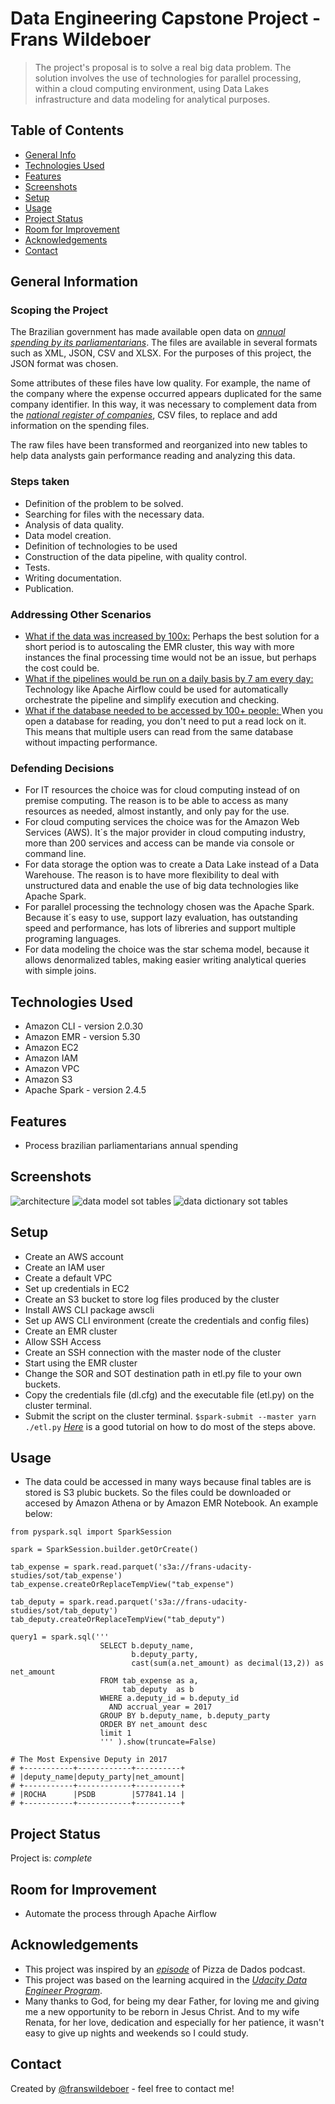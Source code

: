# Data Engineering Capstone Project - Frans Wildeboer
> The project's proposal is to solve a real big data problem. The solution involves the use of technologies for parallel processing, within a cloud computing environment, using Data Lakes infrastructure and data modeling for analytical purposes.  

## Table of Contents
* [General Info](#general-information)
* [Technologies Used](#technologies-used)
* [Features](#features)
* [Screenshots](#screenshots)
* [Setup](#setup)
* [Usage](#usage)
* [Project Status](#project-status)
* [Room for Improvement](#room-for-improvement)
* [Acknowledgements](#acknowledgements)
* [Contact](#contact)


## General Information

### Scoping the Project
The Brazilian government has made available open data on [_annual spending by its parliamentarians_](https://www2.camara.leg.br/transparencia/cota-para-exercicio-da-atividade-parlamentar/dados-abertos-cota-parlamentar). The files are available in several formats such as XML, JSON, CSV and XLSX. For the purposes of this project, the JSON format was chosen.

Some attributes of these files have low quality. For example, the name of the company where the expense occurred appears duplicated for the same company identifier. In this way, it was necessary to complement data from the [_national register of companies_](https://dados.gov.br/dados/conjuntos-dados/cadastro-nacional-da-pessoa-jurdica---cnpj), CSV files, to replace and add information on the spending files.

The raw files have been transformed and reorganized into new tables to help data analysts gain performance reading and analyzing this data.

### Steps taken
- Definition of the problem to be solved.
- Searching for files with the necessary data.
- Analysis of data quality.
- Data model creation.
- Definition of technologies to be used
- Construction of the data pipeline, with quality control.
- Tests.
- Writing documentation.
- Publication.

### Addressing Other Scenarios
- <u>What if the data was increased by 100x:</u> Perhaps the best solution for a short period is to autoscaling the EMR cluster, this way with more instances the final processing time would not be an issue, but perhaps the cost could be.
- <u>What if the pipelines would be run on a daily basis by 7 am every day:</u> Technology like Apache Airflow could be used for automatically orchestrate the pipeline and simplify execution and checking.
- <u>What if the database needed to be accessed by 100+ people: </u> When you open a database for reading, you don't need to put a read lock on it. This means that multiple users can read from the same database without impacting performance.

### Defending Decisions
- For IT resources the choice was for cloud computing instead of on premise computing. The reason is to be able to access as many resources as needed, almost instantly, and only pay for the use.
- For cloud computing services the choice was for the Amazon Web Services (AWS). It´s the major provider in cloud computing industry, more than 200 services and access can be mande via console or command line.
- For data storage the option was to create a Data Lake instead of a Data Warehouse. The reason is to have more flexibility to deal with unstructured data and enable the use of big data technologies like Apache Spark.
- For parallel processing the technology chosen was the Apache Spark. Because it´s easy to use, support lazy evaluation, has outstanding speed and performance, has lots of libreries and support multiple programing languages.
- For data modeling the choice was the star schema model, because it allows denormalized tables, making easier writing analytical queries with simple joins.
 

## Technologies Used
- Amazon CLI - version 2.0.30
- Amazon EMR - version 5.30
- Amazon EC2
- Amazon IAM
- Amazon VPC
- Amazon S3
- Apache Spark - version 2.4.5


## Features
- Process brazilian parliamentarians annual spending 


## Screenshots
![architecture](./img/architecture.drawio.png)
![data model sot tables](./img/data_model_sot_tables.drawio.png)
![data dictionary sot tables](./img/data_dictionary_sot_tables.drawio.png)


## Setup
- Create an AWS account
- Create an IAM user
- Create a default VPC
- Set up credentials in EC2
- Create an S3 bucket to store log files produced by the cluster
- Install AWS CLI package awscli
- Set up AWS CLI environment (create the credentials and config files)
- Create an EMR cluster
- Allow SSH Access
- Create an SSH connection with the master node of the cluster
- Start using the EMR cluster
- Change the SOR and SOT destination path in etl.py file to your own buckets.
- Copy the credentials file (dl.cfg) and the executable file (etl.py) on the cluster terminal.  
- Submit the script on the cluster terminal.
`$spark-submit --master yarn ./etl.py`
[_Here_](https://towardsdatascience.com/how-to-create-and-run-an-emr-cluster-using-aws-cli-3a78977dc7f0) is a good tutorial on how to do most of the steps above. 

## Usage
- The data could be accessed in many ways because final tables are is stored is S3 plubic buckets. So the files could be downloaded or accesed by Amazon Athena or by Amazon EMR Notebook. An example below:

````
from pyspark.sql import SparkSession

spark = SparkSession.builder.getOrCreate()

tab_expense = spark.read.parquet('s3a://frans-udacity-studies/sot/tab_expense')
tab_expense.createOrReplaceTempView("tab_expense")

tab_deputy = spark.read.parquet('s3a://frans-udacity-studies/sot/tab_deputy')
tab_deputy.createOrReplaceTempView("tab_deputy")

query1 = spark.sql('''
                    SELECT b.deputy_name,
                           b.deputy_party,
                           cast(sum(a.net_amount) as decimal(13,2)) as net_amount
                    FROM tab_expense as a, 
                         tab_deputy  as b
                    WHERE a.deputy_id = b.deputy_id
                      AND accrual_year = 2017
                    GROUP BY b.deputy_name, b.deputy_party
                    ORDER BY net_amount desc
                    limit 1
                    ''' ).show(truncate=False)

# The Most Expensive Deputy in 2017
# +-----------+------------+----------+
# |deputy_name|deputy_party|net_amount|
# +-----------+------------+----------+
# |ROCHA      |PSDB        |577841.14 |
# +-----------+------------+----------+
````

## Project Status
Project is: _complete_ 


## Room for Improvement
- Automate the process through Apache Airflow


## Acknowledgements
- This project was inspired by an [_episode_](https://podcast.pizzadedados.com/e/episodio-005-serenata-de-amor/) of Pizza de Dados podcast.
- This project was based on the learning acquired in the [_Udacity Data Engineer Program_](https://www.udacity.com/course/data-engineer-nanodegree--nd027). 
- Many thanks to God, for being my dear Father, for loving me and giving me a new opportunity to be reborn in Jesus Christ. And to my wife Renata, for her love, dedication and especially for her patience, it wasn't easy to give up nights and weekends so I could study.


## Contact
Created by [@franswildeboer](https://www.linkedin.com/in/franswildeboer/) - feel free to contact me!
